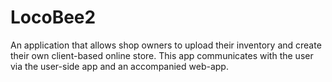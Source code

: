 # LocoBee2
An application that allows shop owners to upload their inventory and create their own client-based online store. This app communicates with the user via the user-side app and an accompanied web-app.
